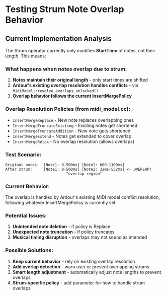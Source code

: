 # Testing Strum Note Overlap Behavior

## Current Implementation Analysis

The Strum operator currently only modifies **StartTime** of notes, not their length. This means:

### What happens when notes overlap due to strum:

1. **Notes maintain their original length** - only start times are shifted
2. **Ardour's existing overlap resolution handles conflicts** - via `MidiModel::resolve_overlaps_unlocked()`
3. **Overlap behavior follows the current InsertMergePolicy**

### Overlap Resolution Policies (from midi_model.cc):
- `InsertMergeReplace` - New note replaces overlapping ones
- `InsertMergeTruncateExisting` - Existing notes get shortened
- `InsertMergeTruncateAddition` - New note gets shortened
- `InsertMergeExtend` - Notes get extended to cover overlap
- `InsertMergeRelax` - No overlap resolution (allows overlaps)

### Test Scenario:
```
Original notes:  [Note1: 0-500ms] [Note2: 600-1100ms]
After strum:     [Note1: 0-500ms] [Note2: 32ms-532ms] <- OVERLAP!
                           ^overlap region^
```

### Current Behavior:
The overlap is handled by Ardour's existing MIDI model conflict resolution, 
following whatever InsertMergePolicy is currently set.

### Potential Issues:
1. **Unintended note deletion** - if policy is Replace
2. **Unexpected note truncation** - if policy truncates
3. **Musical timing disruption** - overlaps may not sound as intended

### Possible Solutions:
1. **Keep current behavior** - rely on existing overlap resolution
2. **Add overlap detection** - warn user or prevent overlapping strums  
3. **Smart length adjustment** - automatically adjust note lengths to prevent overlaps
4. **Strum-specific policy** - add parameter for how to handle strum overlaps
